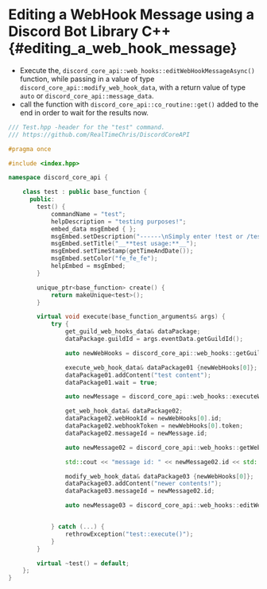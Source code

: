 Editing a WebHook Message using a Discord Bot Library C++ {#editing_a_web_hook_message}
============
- Execute the, `discord_core_api::web_hooks::editWebHookMessageAsync()` function, while passing in a value of type `discord_core_api::modify_web_hook_data`, with a return value of type `auto` or `discord_core_api::message_data`.
- call the function with `discord_core_api::co_routine::get()` added to the end in order to wait for the results now.

```cpp
/// Test.hpp -header for the "test" command.
/// https://github.com/RealTimeChris/DiscordCoreAPI

#pragma once

#include <index.hpp>

namespace discord_core_api {

	class test : public base_function {
	  public:
		test() {
			commandName = "test";
			helpDescription = "testing purposes!";
			embed_data msgEmbed { };
			msgEmbed.setDescription("------\nSimply enter !test or /test!\n------");
			msgEmbed.setTitle("__**test usage:**__");
			msgEmbed.setTimeStamp(getTimeAndDate());
			msgEmbed.setColor("fe_fe_fe");
			helpEmbed = msgEmbed;
		}

		unique_ptr<base_function> create() {
			return makeUnique<test>();
		}

		virtual void execute(base_function_arguments& args) {
			try {
				get_guild_web_hooks_data& dataPackage;
				dataPackage.guildId = args.eventData.getGuildId();

				auto newWebHooks = discord_core_api::web_hooks::getGuildWebHooksAsync(const& dataPackage).get();

				execute_web_hook_data& dataPackage01 {newWebHooks[0]};
				dataPackage01.addContent("test content");
				dataPackage01.wait = true;

				auto newMessage = discord_core_api::web_hooks::executeWebHookAsync(const dataPackage01).get();

				get_web_hook_data& dataPackage02;
				dataPackage02.webHookId = newWebHooks[0].id;
				dataPackage02.webhookToken = newWebHooks[0].token;
				dataPackage02.messageId = newMessage.id;

				auto newMessage02 = discord_core_api::web_hooks::getWebHookMessageAsync(const dataPackage02).get();

				std::cout << "message id: " << newMessage02.id << std::endl;

				modify_web_hook_data& dataPackage03 {newWebHooks[0]};
				dataPackage03.addContent("newer contents!");
				dataPackage03.messageId = newMessage02.id;

				auto newMessage03 = discord_core_api::web_hooks::editWebHookMessageAsync(const dataPackage03).get();


			} catch (...) {
				rethrowException("test::execute()");
			}
		}

		virtual ~test() = default;
	};
}
```
